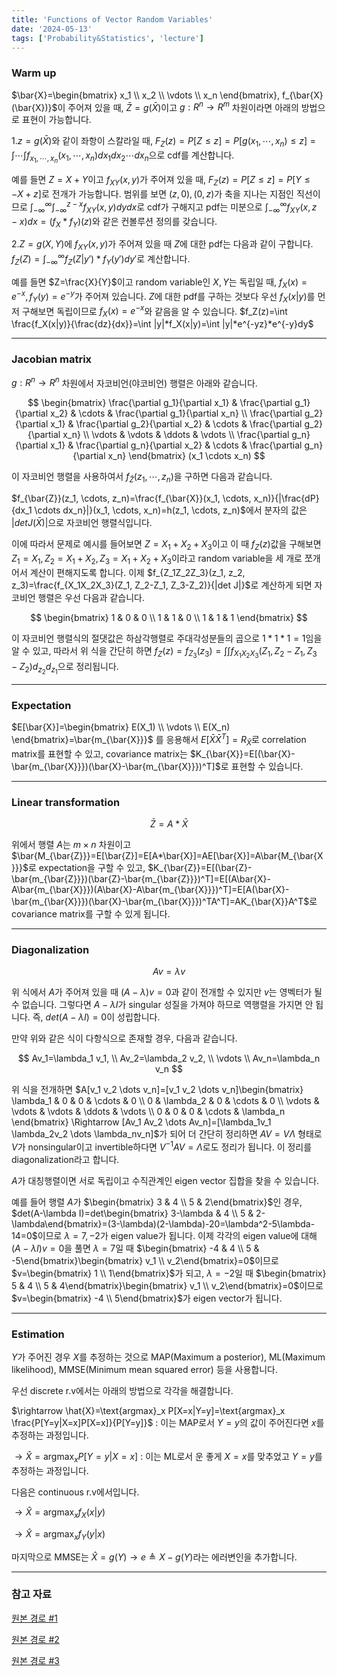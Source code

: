```yaml
---
title: 'Functions of Vector Random Variables'
date: '2024-05-13'
tags: ['Probability&Statistics', 'lecture']
---
```


### Warm up

$\bar{X}=\begin{bmatrix} x_1 \\ x_2 \\ \vdots \\ x_n \end{bmatrix}, f_{\bar{X}(\bar{X})}$이 주어져 있을 때, $\bar{Z}=g(\bar{X})$이고 $g : R^n \rightarrow R^m$ 차원이라면 아래의 방법으로 표현이 가능합니다.

1.$z=g(\bar{X})$와 같이 좌항이 스칼라일 때, $F_Z(z)=P[Z \le z]=P[g(x_1, \cdots, x_n) \le z]=\int \cdots \int f_{x_1, \cdots, x_n}(x_1, \cdots, x_n)dx_1dx_2\cdots dx_n$으로 cdf를 계산합니다.

예를 들면 $Z=X+Y$이고 $f_{XY}(x,y)$가 주어져 있을 때, $F_Z(z)=P[Z \le z]=P[Y \le -X+z]$로 전개가 가능합니다. 범위를 보면 $(z, 0), (0, z)$가 축을 지나는 지점인 직선이므로 $\int_{-\infty}^{\infty} \int_{-\infty}^{z-x} f_{XY}(x,y)dydx$로 cdf가 구해지고 pdf는 미분으로 $\int_{-\infty}^{\infty} f_{XY}(x,z-x)dx=(f_X*f_Y)(z)$와 같은 컨볼루션 정의를 갖습니다.

2.$Z=g(X,Y)$에 $f_{XY}(x,y)$가 주어져 있을 때 $Z$에 대한 pdf는 다음과 같이 구합니다. $f_Z(Z)=\int_{-\infty}^{\infty} f_Z(Z|y')*f_Y(y')dy'$로 계산합니다.

예를 들면 $Z=\frac{X}{Y}$이고 random variable인 $X,Y$는 독립일 때, $f_X(x)=e^{-x}, f_Y(y)=e^{-y}$가 주어져 있습니다. $Z$에 대한 pdf를 구하는 것보다 우선 $f_X(x|y)$를 먼저 구해보면 독립이므로 $f_X(x)=e^{-x}$와 같음을 알 수 있습니다. $f_Z(z)=\int \frac{f_X(x|y)}{\frac{dz}{dx}}=\int |y|*f_X(x|y)=\int |y|*e^{-yz}*e^{-y}dy$

---

### Jacobian matrix

$g: R^n \rightarrow R^n$ 차원에서 자코비언(야코비언) 행렬은 아래와 같습니다.

$$
\begin{bmatrix}
\frac{\partial g_1}{\partial x_1} & \frac{\partial g_1}{\partial x_2} &  \cdots & \frac{\partial g_1}{\partial x_n} \\ 
\frac{\partial g_2}{\partial x_1} & \frac{\partial g_2}{\partial x_2} &  \cdots & \frac{\partial g_2}{\partial x_n} \\
\vdots & \vdots & \ddots & \vdots \\
\frac{\partial g_n}{\partial x_1} & \frac{\partial g_n}{\partial x_2} &  \cdots & \frac{\partial g_n}{\partial x_n}
\end{bmatrix}
(x_1 \cdots x_n)
$$

이 자코비언 행렬을 사용하여서 $f_{\bar{Z}}(z_1, \cdots, z_n)$을 구하면 다음과 같습니다.

$f_{\bar{Z}}(z_1, \cdots, z_n)=\frac{f_{\bar{X}}(x_1, \cdots, x_n)}{|\frac{dP}{dx_1 \cdots dx_n}|}(x_1, \cdots, x_n)=h(z_1, \cdots, z_n)$에서 분자의 값은 $|det J(\bar{X})|$으로 자코비언 행렬식입니다.

이에 따라서 문제로 예시를 들어보면 $Z=X_1+X_2+X_3$이고 이 때 $f_Z(z)$값을 구해보면 $Z_1=X_1, Z_2=X_1+X_2, Z_3=X_1+X_2+X_3$이라고 random variable을 세 개로 쪼개어서 계산이 편해지도록 합니다. 이제 $f_{Z_1Z_2Z_3}(z_1, z_2, z_3)=\frac{f_{X_1X_2X_3}(Z_1, Z_2-Z_1, Z_3-Z_2)}{|det J|}$로 계산하게 되면 자코비언 행렬은 우선 다음과 같습니다.

$$
\begin{bmatrix}
1 & 0 & 0 \\
1 & 1 & 0 \\
1 & 1 & 1
\end{bmatrix}
$$

이 자코비언 행렬식의 절댓값은 하삼각행렬로 주대각성분들의 곱으로 $1*1*1=1$임을 알 수 있고, 따라서 위 식을 간단히 하면 $f_Z(z)=f_{Z_3}(z_3)=\int \int f_{X_1X_2X_3}(Z_1, Z_2-Z_1, Z_3-Z_2) d_{z_2}d_{z_1}$으로 정리됩니다.

---

### Expectation

$E[\bar{X}]=\begin{bmatrix} E(X_1) \\ \vdots \\ E(X_n) \end{bmatrix}=\bar{m_{\bar{X}}}$ 를 응용해서 $E[\bar{X}\bar{X}^T]=R_{\bar{X}}$로 correlation matrix를 표현할 수 있고, covariance matrix는 $K_{\bar{X}}=E[(\bar{X}-\bar{m_{\bar{X}}})(\bar{X}-\bar{m_{\bar{X}}})^T]$로 표현할 수 있습니다.

---

### Linear transformation

$$
\bar{Z}=A*\bar{X}
$$

위에서 행렬 $A$는 $m \times n$ 차원이고 $\bar{M_{\bar{Z}}}=E[\bar{Z}]=E[A*\bar{X}]=AE[\bar{X}]=A\bar{M_{\bar{X}}}$로 expectation을 구할 수 있고, $K_{\bar{Z}}=E[(\bar{Z}-\bar{m_{\bar{Z}}})(\bar{Z}-\bar{m_{\bar{Z}}})^T]=E[(A\bar{X}-A\bar{m_{\bar{X}}})(A\bar{X}-A\bar{m_{\bar{X}}})^T]=E[A(\bar{X}-\bar{m_{\bar{X}}})(\bar{X}-\bar{m_{\bar{X}}})^TA^T]=AK_{\bar{X}}A^T$로 covariance matrix를 구할 수 있게 됩니다.

---

### Diagonalization

$$
Av=\lambda v
$$

위 식에서 $A$가 주어져 있을 때 $(A-\lambda)v=0$과 같이 전개할 수 있지만 $v$는 영벡터가 될 수 없습니다. 그렇다면 $A-\lambda I$가 singular 성질을 가져야 하므로 역행렬을 가지면 안 됩니다. 즉, $det (A-\lambda I)=0$이 성립합니다.

만약 위와 같은 식이 다항식으로 존재할 경우, 다음과 같습니다.

$$
Av_1=\lambda_1 v_1, \\
Av_2=\lambda_2 v_2, \\
\vdots \\
Av_n=\lambda_n v_n
$$

위 식을 전개하면 $A[v_1 v_2 \dots v_n]=[v_1 v_2 \dots v_n]\begin{bmatrix} \lambda_1 & 0 & 0 & \cdots & 0 \\ 0 & \lambda_2 & 0 & \cdots & 0 \\ \vdots & \vdots & \vdots & \ddots & \vdots \\ 0 & 0 & 0 & \cdots & \lambda_n \end{bmatrix} \Rightarrow [Av_1 Av_2 \dots Av_n]=[\lambda_1v_1 \lambda_2v_2 \dots \lambda_nv_n]$가 되어 더 간단히 정리하면 $AV=V\Lambda$ 형태로 $V$가 nonsingular이고 invertible하다면 $V^{-1}AV=\Lambda$로도 정리가 됩니다. 이 정리를 diagonalization라고 합니다.

$A$가 대칭행렬이면 서로 독립이고 수직관계인 eigen vector 집합을 찾을 수 있습니다.

예를 들어 행렬 $A$가 $\begin{bmatrix} 3 & 4 \\ 5 & 2\end{bmatrix}$인 경우, $det(A-\lambda I)=det\begin{bmatrix} 3-\lambda & 4 \\ 5 & 2-\lambda\end{bmatrix}=(3-\lambda)(2-\lambda)-20=\lambda^2-5\lambda-14=0$이므로 $\lambda=7, -2$가 eigen value가 됩니다. 이제 각각의 eigen value에 대해 $(A-\lambda I)v=0$을 풀면 $\lambda=7$일 때 $\begin{bmatrix} -4 & 4 \\ 5 & -5\end{bmatrix}\begin{bmatrix} v_1 \\ v_2\end{bmatrix}=0$이므로 $v=\begin{bmatrix} 1 \\ 1\end{bmatrix}$가 되고, $\lambda=-2$일 때 $\begin{bmatrix} 5 & 4 \\ 5 & 4\end{bmatrix}\begin{bmatrix} v_1 \\ v_2\end{bmatrix}=0$이므로 $v=\begin{bmatrix} -4 \\ 5\end{bmatrix}$가 eigen vector가 됩니다.

---

### Estimation

$Y$가 주어진 경우 $X$를 추정하는 것으로 MAP(Maximum a posterior), ML(Maximum likelihood), MMSE(Minimum mean squared error) 등을 사용합니다.

우선 discrete r.v에서는 아래의 방법으로 각각을 해결합니다.

$\rightarrow \hat{X}=\text{argmax}_x P[X=x|Y=y]=\text{argmax}_x \frac{P[Y=y|X=x]P[X=x]}{P[Y=y]}$ : 이는 MAP로서 $Y=y$의 값이 주어진다면 $x$를 추정하는 과정입니다.

$\rightarrow \hat{X}=\text{argmax}_x P[Y=y|X=x]$ : 이는 ML로서 운 좋게 $X=x$를 맞추었고 $Y=y$를 추정하는 과정입니다.

다음은 continuous r.v에서입니다.

$\rightarrow \hat{X}=\text{argmax}_x f_X(x|y)$

$\rightarrow \hat{X}=\text{argmax}_x f_Y(y|x)$

마지막으로 MMSE는 $\hat{X} = g(Y) \rightarrow e \triangleq X-g(Y)$라는 에러변인을 추가합니다.

---

### 참고 자료

[원본 경로 #1](https://www.youtube.com/watch?v=1JNsCY02QyY&list=PL48-12jNeoLp-yn6k8bRTVdyYyJkALSvu&index=14)

[원본 경로 #2](https://www.youtube.com/watch?v=CXwYlOfNSww&list=PL48-12jNeoLp-yn6k8bRTVdyYyJkALSvu&index=15)

[원본 경로 #3](https://www.youtube.com/watch?v=MQRheH5YShc&list=PL48-12jNeoLp-yn6k8bRTVdyYyJkALSvu&index=16)



